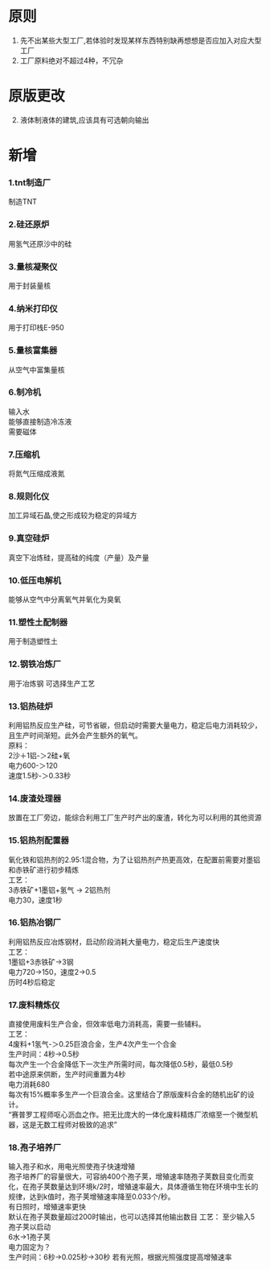 # 原则
1. 先不出某些大型工厂,若体验时发现某样东西特别缺再想想是否应加入对应大型工厂  
2. 工厂原料绝对不超过4种，不冗杂
# 原版更改
2. 液体制液体的建筑,应该具有可选朝向输出
# 新增

### 1.tnt制造厂
制造TNT
### 2.硅还原炉
用氢气还原沙中的硅
### 3.量核凝聚仪
用于封装量核
### 4.纳米打印仪
用于打印栈E-950
### 5.量核富集器
从空气中富集量核
### 6.制冷机
输入水  
能够直接制造冷冻液  
需要磁体
### 7.压缩机
将氮气压缩成液氮
### 8.规则化仪
加工异域石晶,使之形成较为稳定的异域方
### 9.真空硅炉
   真空下冶炼硅，提高硅的纯度（产量）及产量
### 10.低压电解机
能够从空气中分离氧气并氧化为臭氧  
### 11.塑性土配制器
用于制造塑性土
### 12.钢铁冶炼厂
用于冶炼钢
可选择生产工艺
### 13.铝热硅炉
利用铝热反应生产硅，可节省碳，但启动时需要大量电力，稳定后电力消耗较少，且生产时间渐短。此外会产生额外的氧气。  
原料：  
2沙＋1铝-＞2硅+氧  
电力600-＞120  
速度1.5秒-＞0.33秒
### 14.废渣处理器
放置在工厂旁边，能综合利用工厂生产时产出的废渣，转化为可以利用的其他资源
### 15.铝热剂配置器
氧化铁和铝热剂的2.95:1混合物，为了让铝热剂产热更高效，在配置前需要对墨铝和赤铁矿进行初步精炼  
工艺：  
3赤铁矿+1墨铝+氢气 -> 2铝热剂  
电力30，速度1秒  
### 16.铝热冶钢厂
利用铝热反应冶炼钢材，启动阶段消耗大量电力，稳定后生产速度快   
工艺：  
1墨铝+3赤铁矿->3钢  
电力720->150，速度2->0.5  
历时4秒后稳定
### 17.废料精炼仪
直接使用废料生产合金，但效率低电力消耗高，需要一些辅料。  
工艺：  
4废料+1氢气-＞0.25巨浪合金，生产4次产生一个合金  
生产时间：4秒->0.5秒  
每次产生一个合金降低下一次生产所需时间，每次降低0.5秒，最低0.5秒  
若中途原来供断，生产时间重置为4秒  
电力消耗680  
每次有15%概率多生产一个巨浪合金。这里结合了原版废料合金的随机出矿的设计。  
“赛普罗工程师呕心沥血之作。把无比庞大的一体化废料精炼厂浓缩至一个微型机器，这是无数工程师对极致的追求”

### 18.孢子培养厂
输入孢子和水，用电光照使孢子快速增殖    
孢子培养厂的容量很大，可容纳400个孢子荚，增殖速率随孢子荚数目变化而变化，在孢子荚数量达到环境k/2时，增殖速率最大，具体遵循生物在环境中生长的规律，达到k值时，孢子荚增殖速率降至0.033个/秒。  
有日照时，增殖速率更快  
默认在孢子荚数量超过200时输出，也可以选择其他输出数目
工艺：
至少输入5孢子荚以启动  
6水->1孢子荚  
电力固定为？  
生产时间：6秒->0.025秒->30秒
若有光照，根据光照强度提高增殖速率
